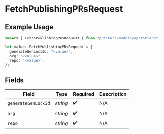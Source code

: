 # FetchPublishingPRsRequest

## Example Usage

```typescript
import { FetchPublishingPRsRequest } from "petstore/models/operations";

let value: FetchPublishingPRsRequest = {
  generateGenLockId: "<value>",
  org: "<value>",
  repo: "<value>",
};
```

## Fields

| Field               | Type                | Required            | Description         |
| ------------------- | ------------------- | ------------------- | ------------------- |
| `generateGenLockId` | *string*            | :heavy_check_mark:  | N/A                 |
| `org`               | *string*            | :heavy_check_mark:  | N/A                 |
| `repo`              | *string*            | :heavy_check_mark:  | N/A                 |